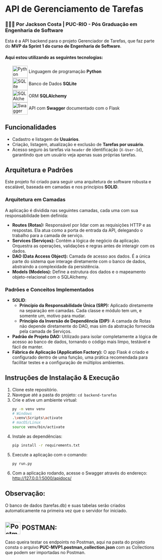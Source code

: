 # API de Gerenciamento de Tarefas

### 👨🏾‍🏫 Por Jackson Costa | PUC-RIO - Pós Graduação em Engenharia de Software

Esta é a API backend para o projeto Gerenciador de Tarefas, que faz parte do <b>MVP da Sprint 1 do curso de Engenharia de Software</b>. <br />

<h4>Aqui estou utilizando as seguintes tecnologias:</h4>
<ul style="list-style-type: none;">
    <li>
        <img align="center" alt="Python" height="40" width="50" src="https://cdn.jsdelivr.net/gh/devicons/devicon@latest/icons/python/python-original-wordmark.svg" />
            Linguagem de programação <b>Python</b> 
    </li>
    <li>
        <img align="center" alt="SQLite" height="40" width="50" src="https://cdn.jsdelivr.net/gh/devicons/devicon@latest/icons/sqlite/sqlite-original-wordmark.svg" />
        Banco de Dados <b>SQLite</b> 
    </li>
    <li>
          <img align="center" alt="SQLAlchemy" height="40" width="50" src="https://cdn.jsdelivr.net/gh/devicons/devicon@latest/icons/sqlalchemy/sqlalchemy-original-wordmark.svg" /> 
           ORM <b>SQLAlchemy</b> </li>
    <li>
        <img align="center" alt="Swagger" height="40" width="50" src="https://cdn.jsdelivr.net/gh/devicons/devicon@latest/icons/swagger/swagger-original-wordmark.svg" />
        API com <b>Swagger</b> documentado com o Flask 
    </li>
</ul>

## Funcionalidades

- Cadastro e listagem de **Usuários**.
- Criação, listagem, atualização e exclusão de **Tarefas por usuário**.
- Acesso seguro às tarefas via `header` de identificação (`X-User-Id`), garantindo que um usuário veja apenas suas próprias tarefas.

## Arquitetura e Padrões

Este projeto foi criado para seguir uma arquitetura de software robusta e escalável, baseada em camadas e nos princípios **SOLID**.

### Arquitetura em Camadas

A aplicação é dividida nas seguintes camadas, cada uma com sua responsabilidade bem definida:

- **Routes (Rotas):** Responsável por lidar com as requisições HTTP e as respostas. Ela atua como a porta de entrada da API, delegando o trabalho para a camada de serviço.
- **Services (Serviços):** Contém a lógica de negócio da aplicação. Orquestra as operações, validações e regras antes de interagir com os dados.
- **DAO (Data Access Object):** Camada de acesso aos dados. É a única parte do sistema que interage diretamente com o banco de dados, abstraindo a complexidade da persistência.
- **Models (Modelos):** Define a estrutura dos dados e o mapeamento objeto-relacional com o SQLAlchemy.

### Padrões e Conceitos Implementados

- **SOLID**:
  - **Princípio da Responsabilidade Única (SRP):** Aplicado diretamente na separação em camadas. Cada classe e módulo tem um, e somente um, motivo para mudar.
  - **Princípio da Inversão de Dependência (DIP):** A camada de Rotas não depende diretamente do DAO, mas sim da abstração fornecida pela camada de Serviços.
- **Padrão de Projeto DAO:** Utilizado para isolar completamente a lógica de acesso ao banco de dados, tornando o código mais limpo, testável e fácil de manter.
- **Fábrica de Aplicação (Application Factory):** O app Flask é criado e configurado dentro de uma função, uma prática recomendada para facilitar testes e a configuração de múltiplos ambientes.

## Instruções de Instalação & Execução

1.  Clone este repositório.
2.  Navegue até a pasta do projeto: `cd backend-tarefas`
3.  Crie e ative um ambiente virtual:
    ```bash
    py -m venv venv
    # Windows
    .\venv\Scripts\activate
    # macOS/Linux
    source venv/bin/activate
    ```
4.  Instale as dependências:
    ```bash
    pip install -r requirements.txt
    ```
5.  Execute a aplicação com o comando:
    ```bash
    py run.py    
    ```
6.  Com a aplicação rodando, acesse o Swagger através do endereço: http://127.0.0.1:5000/apidocs/

## Observação:

O banco de dados (tarefas.db) e suas tabelas serão criados automaticamente na primeira vez que o servidor for iniciado.

## <img align="center" alt="Postman" height="40" width="50" src="https://cdn.jsdelivr.net/gh/devicons/devicon@latest/icons/postman/postman-original.svg" /> POSTMAN:

Caso queira testar os endpoints no Postman, aqui na pasta do projeto consta o arquivo <b>PUC-MVP1.postman_collection.json</b> com as Collections que podem ser importadas no Postman.
